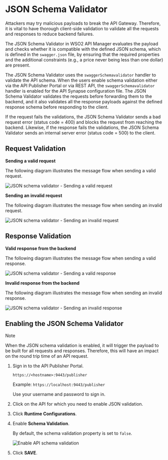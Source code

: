 # JSON Schema Validator

Attackers may try malicious payloads to break the API Gateway. Therefore, it is vital to have thorough client-side validation to validate all the requests and responses to reduce backend failures. 

The JSON Schema Validator in WSO2 API Manager evaluates the payload and checks whether it is compatible with the defined JSON schema, which is defined in the `swagger.json` file, by ensuring that the required properties and the additional constraints (e.g., a price never being less than one dollar) are present.

The JSON Schema Validator uses the `swaggerSchemavalidator` handler to validate the API schema. When the users enable schema validation either via the API Publisher Portal or via REST API, the `swaggerSchemavalidator` handler is enabled for the API Synapse configuration file. The JSON Schema Validator validates the requests before forwarding them to the backend, and it also validates all the response payloads against the defined response schema before responding to the client. 

If the request fails the validations, the JSON Schema Validator sends a bad request error (status code = 400) and blocks the request from reaching the backend. Likewise, if the response fails the validations, the JSON Schema Validator sends an internal server error (status code = 500) to the client.

## Request Validation

**Sending a valid request**

The following diagram illustrates the message flow when sending a valid request.

![JSON schema validator - Sending a valid request](../../../WIP/assets/img/json-validator-send-valid-request.png)

**Sending an invalid request**

The following diagram illustrates the message flow when sending an invalid request.

![JSON schema validator - Sending an invalid request](../../../WIP/assets/img/json-validator-send-invalid-request.png)

## Response Validation

**Valid response from the backend**

The following diagram illustrates the message flow when sending a valid response.

![JSON schema validator - Sending a valid response](../../../WIP/assets/img/json-validator-send-valid-response.png)

**Invalid response from the backend**

The following diagram illustrates the message flow when sending an invalid response.

![JSON schema validator - Sending an invalid response](../../../WIP/assets/img/json-validator-send-invalid-response.png)

## Enabling the JSON Schema Validator

  <html>
  <div class="admonition note">
  <p class="admonition-title">Note</p>
  <p>When the JSON schema validation is enabled, it will trigger the payload to be built for all requests and responses. Therefore, this will have an impact on the round trip time of an API request. </p>
  </div> 
  </html> 

1. Sign in to the API Publisher Portal.
   
    `https://<hostname>:9443/publisher` 
   
    Example: `https://localhost:9443/publisher`

    Use your username and password to sign in.

2. Click on the API for which you need to enable JSON validation.

3. Click **Runtime Configurations**.

4. Enable **Schema Validation**.

     By default, the schema validation property is set to `false`.

     ![Enable API schema validation](../../../WIP/assets/img/api-runtime-config.png)

5. Click **SAVE**.
